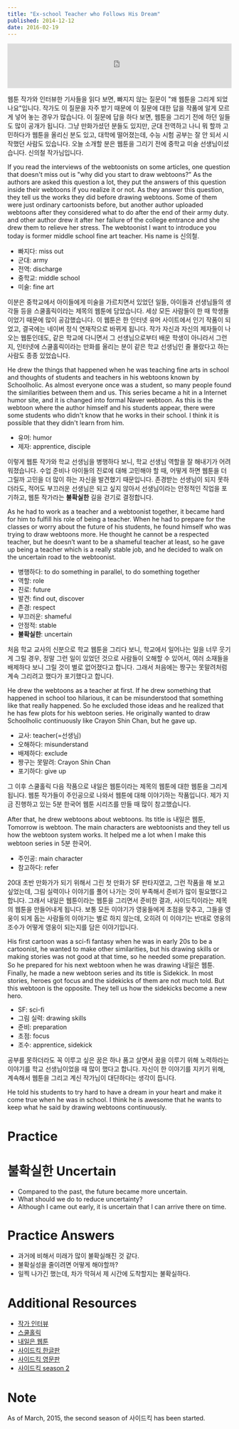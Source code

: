 ```yaml
---
title: "Ex-school Teacher who Follows His Dream"
published: 2014-12-12
date: 2016-02-19
---
```

<iframe id="audio_iframe" src="https://www.podbean.com/media/player/audio/postId/5407587/url/http%253A%252F%252Fwiseinit.podbean.com%252Fe%252Fex-school-teacher-who-follows-his-dream-shin-euicheol-1418368295%252F/initByJs/1/auto/1?skin=5" width="100%" height="100" frameborder="0" scrolling="no"></iframe>

웹툰 작가와 인터뷰한 기사들을 읽다 보면, 빠지지 않는 질문이 "왜 웹툰을 그리게 되었나요"입니다. 작가도 이 질문을 자주 받기 때문에 이 질문에 대한 답을 작품에 알게 모르게 넣어 놓는 경우가 많습니다. 이 질문에 답을 하다 보면, 웹툰을 그리기 전에 하던 일들도 많이 공개가 됩니다. 그냥 만화가셨던 분들도 있지만, 군대 전역하고 나니 뭐 할까 고민하다가 웹툰을 올리신 분도 있고, 대학에 떨어졌는데, 수능 시험 공부는 잘 안 되서 시작했던 사람도 있습니다. 오늘 소개할 분은 웹툰을 그리기 전에 중학교 미술 선생님이셨습니다. 신의철 작가님입니다.

If you read the interviews of the webtoonists on some articles, one question that doesn't miss out is "why did you start to draw webtoons?" As the authors are asked this question a lot, they put the answers of this question inside their webtoons if you realize it or not. As they answer this question, they tell us the works they did before drawing webtoons. Some of them were just ordinary cartoonists before, but another author uploaded webtoons after they considered what to do after the end of their army duty. and other author drew it after her failure of the college entrance and she drew them to relieve her stress. The webtoonist I want to introduce you today is former middle school fine art teacher. His name is 신의철.

* 빠지다: miss out
* 군대: army
* 전역: discharge
* 중학교: middle school
* 미술: fine art

이분은 중학교에서 아이들에게 미술을 가르치면서 있었던 일들, 아이들과 선생님들의 생각들 등을 스쿨홀릭이라는 제목의 웹툰에 담았습니다. 세상 모든 사람들이 한 때 학생들이었기 때문에 많이 공감했습니다. 이 웹툰은 한 인터넷 유머 사이트에서 인기 작품이 되었고, 결국에는 네이버 정식 연재작으로 바뀌게 됩니다. 작가 자신과 자신의 제자들이 나오는 웹툰인데도, 같은 학교에 다니면서 그 선생님으로부터 배운 학생이 아니라서 그런지, 인터넷에 스쿨홀릭이라는 만화를 올리는 분이 같은 학교 선생님인 줄 몰랐다고 하는 사람도 종종 있었습니다.

He drew the things that happened when he was teaching fine arts in school and thoughts of students and teachers in his webtoons known by Schoolholic. As almost everyone once was a student, so many people found the similarities between them and us. This series became a hit in a Internet humor site, and it is changed into formal Naver webtoon. As this is the webtoon where the author himself and his students appear, there were some students who didn't know that he works in their school. I think it is possible that they didn't learn from him.

* 유머: humor
* 제자: apprentice, disciple

이렇게 웹툰 작가와 학교 선생님을 병행하다 보니, 학교 선생님 역할을 잘 해내기가 어려워졌습니다. 수업 준비나 아이들의 진로에 대해 고민해야 할 때, 어떻게 하면 웹툰을 더 그릴까 고민을 더 많이 하는 자신을 발견했기 때문입니다. 존경받는 선생님이 되지 못하더라도, 적어도 부끄러운 선생님은 되고 싶지 않아서 선생님이라는 안정적인 직업을 포기하고, 웹툰 작가라는 <span style="color: # ff0000;"><strong>불확실한</strong></span> 길을 걷기로 결정합니다.

As he had to work as a teacher and a webtoonist together, it became hard for him to fulfill his role of being a teacher. When he had to prepare for the classes or worry about the future of his students, he found himself who was trying to draw webtoons more. He thought he cannot be a respected teacher, but he doesn’t want to be a shameful teacher at least, so he gave up being a teacher which is a really stable job, and he decided to walk on the uncertain road to the webtoonist.

* 병행하다: to do something in parallel, to do something together
* 역할: role
* 진로: future
* 발견: find out, discover
* 존경: respect
* 부끄러운: shameful
* 안정적: stable
* <span style="color: # ff0000;"><strong>불확실한</strong></span>: uncertain

처음 학교 교사의 신분으로 학교 웹툰을 그리다 보니, 학교에서 일어나는 일을 너무 웃기게 그릴 경우, 정말 그런 일이 있었던 것으로 사람들이 오해할 수 있어서, 여러 소재들을 배제하다 보니 그릴 것이 별로 없어졌다고 합니다. 그래서 처음에는 짱구는 못말려처럼 계속 그리려고 했다가 포기했다고 합니다.

He drew the webtoons as a teacher at first. If he drew something that happened in school too hilarious, it can be misunderstood that something like that really happened. So he excluded those ideas and he realized that he has few plots for his webtoon series. He originally wanted to draw Schoolholic continuously like Crayon Shin Chan, but he gave up.

* 교사: teacher(=선생님)
* 오해하다: misunderstand
* 배제하다: exclude
* 짱구는 못말려: Crayon Shin Chan
* 포기하다: give up

그 이후 스쿨홀릭 다음 작품으로 내일은 웹툰이라는 제목의 웹툰에 대한 웹툰을 그리게 됩니다. 웹툰 작가들이 주인공으로 나와서 웹툰에 대해 이야기하는 작품입니다. 제가 지금 진행하고 있는 5분 한국어 웹툰 시리즈를 만들 때 많이 참고했습니다.

After that, he drew webtoons about webtoons. Its title is 내일은 웹툰, Tomorrow is webtoon. The main characters are webtoonists and they tell us how the webtoon system works. It helped me a lot when I make this webtoon series in 5분 한국어.

* 주인공: main character
* 참고하다: refer

20대 초반 만화가가 되기 위해서 그린 첫 만화가 SF 판타지였고, 그런 작품을 해 보고 싶었는데, 그림 실력이나 이야기를 풀어 나가는 것이 부족해서 준비가 많이 필요했다고 합니다. 그래서 내일은 웹툰이라는 웹툰을 그리면서 준비한 결과, 사이드킥이라는 제목의 웹툰을 만들어내게 됩니다. 보통 모든 이야기가 영웅들에게 초점을 맞추고, 그들을 영웅이 되게 돕는 사람들의 이야기는 별로 하지 않는데, 오히려 이 이야기는 반대로 영웅의 조수가 어떻게 영웅이 되는지를 담은 이야기입니다.

His first cartoon was a sci-fi fantasy when he was in early 20s to be a cartoonist, he wanted to make other similarities, but his drawing skills or making stories was not good at that time, so he needed some preparation. So he prepared for his next webtoon when he was drawing 내일은 웹툰. Finally, he made a new webtoon series and its title is Sidekick. In most stories, heroes got focus and the sidekicks of them are not much told. But this webtoon is the opposite. They tell us how the sidekicks become a new hero.

* SF: sci-fi
* 그림 실력: drawing skills
* 준비: preparation
* 초점: focus
* 조수: apprentice, sidekick

공부를 못하더라도 꼭 이루고 싶은 꿈은 하나 품고 살면서 꿈을 이루기 위해 노력하라는 이야기를 학교 선생님이었을 때 많이 했다고 합니다. 자신이 한 이야기를 지키기 위해, 계속해서 웹툰을 그리고 계신 작가님이 대단하다는 생각이 듭니다.

He told his students to try hard to have a dream in your heart and make it come true when he was in school. I think he is awesome that he wants to keep what he said by drawing webtoons continuously.

#  Practice

#  불확실한 Uncertain

* Compared to the past, the future became more uncertain.
* What should we do to reduce uncertainty?
* Although I came out early, it is uncertain that I can arrive there on time.

#  Practice Answers

* 과거에 비해서 미래가 많이 불확실해진 것 같다.
* 불확실성을 줄이려면 어떻게 해야할까?
* 일찍 나가긴 했는데, 차가 막혀서 제 시간에 도착할지는 불확실하다.

#  Additional Resources

* [작가 인터뷰](https://navercast.naver.com/contents.nhn?rid=197&amp;contents_id=17974)
* [스쿨홀릭](https://comic.naver.com/webtoon/list.nhn?titleId=52946)
* [내일은 웹툰](https://comic.naver.com/webtoon/list.nhn?titleId=546750)
* [사이드킥 한글판](https://comic.naver.com/webtoon/list.nhn?titleId=616238&amp;weekday=wed)
* [사이드킥 영문판](https://www.webtoons.com/episodeList?titleNo=92)
* [사이드킥 season 2](https://comic.naver.com/webtoon/list.nhn?titleId=642653)

#  Note 

As of March, 2015, the second season of 사이드킥 has been started. 